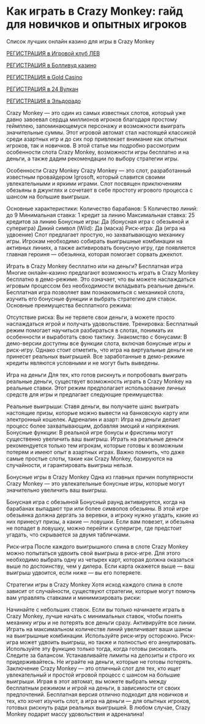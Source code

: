 # Как играть в Crazy Monkey: гайд для новичков и опытных игроков
Список лучших онлайн казино для игры в Crazy Monkey

[РЕГИСТРАЦИЯ в Игровой клуб ЛЕВ](https://yielddigitals.top?ref=fap_w41726p111_default)

[РЕГИСТРАЦИЯ в Болливуд казино](https://lucky-bo11ywood.top?ref=fap_w41726p129_default)

[РЕГИСТРАЦИЯ в Gold Casino](https://interup-moving.top?ref=fap_w41726p126_default)

[РЕГИСТРАЦИЯ в 24 Вулкан](https://digital-currents.top?ref=fap_w41726p113_default)

[РЕГИСТРАЦИЯ в Эльдорадо](https://digital-pours.top?ref=fap_w41726p112_default)

Crazy Monkey — это один из самых известных слотов, который уже давно завоевал сердца миллионов игроков благодаря простому геймплею, запоминающемуся персонажу и возможности выиграть значительные суммы. Этот игровой автомат стал настоящей классикой среди азартных игр и до сих пор привлекает внимание как опытных игроков, так и новичков. В этой статье мы подробно рассмотрим особенности слота Crazy Monkey, возможности игры бесплатно и на деньги, а также дадим рекомендации по выбору стратегии игры.

Особенности Crazy Monkey
Crazy Monkey — это слот, разработанный известным провайдером Igrosoft, который славится своими увлекательными и яркими играми. Слот посвящен приключениям обезьяны в джунглях и сочетает в себе простоту игрового процесса с шансом на большие выигрыши.

Основные характеристики:
Количество барабанов: 5
Количество линий: до 9
Минимальная ставка: 1 кредит за линию
Максимальная ставка: 25 кредитов за линию
Бонусные игры: Да (бонусная игра с обезьяной и суперигра)
Дикий символ (Wild): Да (маска)
Риск-игра: Да (игра на удвоение)
Слот предлагает простую, но захватывающую механику игры. Игрокам необходимо собирать выигрышные комбинации на активных линиях, а также активировать бонусную игру, где появляется главная героиня — обезьянка, которая помогает сорвать джекпот.

Играть в Crazy Monkey бесплатно или на деньги?
Бесплатная игра
Многие онлайн-казино предлагают возможность играть в Crazy Monkey бесплатно в демо-режиме. Это означает, что вы можете наслаждаться игровым процессом без необходимости вкладывать реальные деньги. Бесплатная игра позволяет вам познакомиться с механикой слота, изучить его бонусные функции и выбрать стратегию для ставок. Основные преимущества бесплатного режима:

Отсутствие риска: Вы не теряете свои деньги, а можете просто наслаждаться игрой и получать удовольствие.
Тренировка: Бесплатный режим помогает научиться разбираться в слотах, понимать их особенности и выработать свою тактику.
Знакомство с бонусами: В демо-версии доступны все функции слота, включая бонусные игры и риск-игру.
Однако стоит отметить, что игра на виртуальные деньги не принесет реальных выигрышей. Все заработанные в демо-режиме кредиты являются условными и не могут быть выведены.

Игра на деньги
Для тех, кто готов рискнуть и попробовать выиграть реальные деньги, существует возможность играть в Crazy Monkey на реальные ставки. Этот режим предполагает использование личных средств для игры и предлагает следующие преимущества:

Реальные выигрыши: Ставя деньги, вы получаете шанс выиграть настоящие призы, которые можно вывести на банковскую карту или электронный кошелек.
Адреналин и азарт: Игра на деньги делает процесс более захватывающим, добавляя эмоций и напряжения.
Бонусные функции: В реальной игре бонусы и фриспины могут существенно увеличить ваш выигрыш.
Играть на реальные деньги рекомендуется только тем игрокам, которые готовы к возможным потерям и имеют опыт в азартных играх. Важно помнить, что даже самые простые слоты, такие как Crazy Monkey, базируются на случайности, и гарантировать выигрыш нельзя.

Бонусные игры в Crazy Monkey
Одна из главных причин популярности Crazy Monkey — это увлекательные бонусные игры, которые могут значительно увеличить ваш выигрыш.

Бонусная игра с обезьяной
Бонусный раунд активируется, когда на барабанах выпадают три или более символов обезьяны. В этой игре обезьянка должна дергать за веревки, а игроку нужно угадать, какие из них принесут призы, а какие — ловушки. Если вам повезет, и обезьяна не попадет в ловушку, можно перейти к суперигре, где предстоит угадать, что скрывается за двумя табличками.

Риск-игра
После каждого выигрышного спина в слоте Crazy Monkey можно попытаться удвоить свой выигрыш в риск-игре. Для этого необходимо выбрать одну из четырех карт, которая должна оказаться выше по достоинству, чем у дилера. Если карта окажется выше — ваш выигрыш удвоится, если ниже — вы его потеряете.

Стратегии игры в Crazy Monkey
Хотя исход каждого спина в слоте зависит от случайности, существуют стратегии, которые могут помочь вам управлять ставками и минимизировать риски:

Начинайте с небольших ставок. Если вы только начинаете играть в Crazy Monkey, лучше начать с минимальных ставок, чтобы понять механику игры и не потерять все деньги сразу.
Активируйте все линии. Играть на максимальном количестве линий увеличивает ваши шансы на выигрышные комбинации.
Используйте риск-игру осторожно. Риск-игра может удвоить выигрыш, но также и полностью его аннулировать. Используйте эту функцию только тогда, когда готовы рисковать.
Следите за балансом. Устанавливайте лимиты на депозиты и строго их придерживайтесь. Не играйте на деньги, которые не готовы потерять.
Заключение
Crazy Monkey — это отличный слот для тех, кто ищет увлекательный и простой игровой процесс с шансом на большие выигрыши. Играя в этот автомат, вы можете выбрать между бесплатным режимом и игрой на деньги, в зависимости от своих предпочтений. Бесплатная версия отлично подходит для новичков и тех, кто хочет изучить слот, а игра на деньги — для опытных игроков, готовых рискнуть ради реальных выигрышей. В любом случае, Crazy Monkey подарит массу удовольствия и адреналина!
